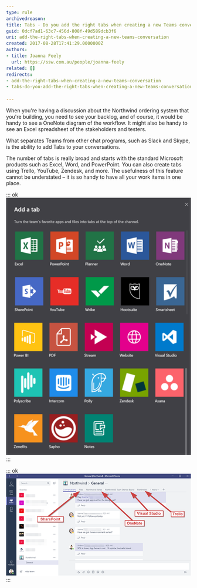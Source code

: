 ```yaml
---
type: rule
archivedreason: 
title: Tabs - Do you add the right tabs when creating a new Teams conversation?
guid: 0dcf7ad1-63c7-456d-808f-49d589dcb3f6
uri: add-the-right-tabs-when-creating-a-new-teams-conversation
created: 2017-08-28T17:41:29.0000000Z
authors:
- title: Joanna Feely
  url: https://ssw.com.au/people/joanna-feely
related: []
redirects:
- add-the-right-tabs-when-creating-a-new-teams-conversation
- tabs-do-you-add-the-right-tabs-when-creating-a-new-teams-conversation

---
```


When you're having a discussion about the Northwind ordering system that you're building, you need to see your backlog, and of course, it would be handy to see a OneNote diagram of the workflow. It might also be handy to see an Excel spreadsheet of the stakeholders and testers.


<!--endintro-->

What separates Teams from other chat programs, such as Slack and Skype, is the ability to add Tabs to your conversations.

The number of tabs is really broad and starts with the standard Microsoft products such as Excel, Word, and PowerPoint. You can also create tabs using Trello, YouTube, Zendesk, and more. The usefulness of this feature cannot be understated – it is so handy to have all your work items in one place.


::: ok  
![Figure: There is a virtual smorgasbord of tabs to add the conversation – aggregating all your necessary work parts into one easy, accessible location](teams-tab-1.png)  
:::


::: ok  
![Figure: Beyond our "conversations", we have 4 tabs – our "files", our "VSTS backlog", our "workflow notes", and our "stakeholders in Excel"](teams-tab-2.png)  
:::
